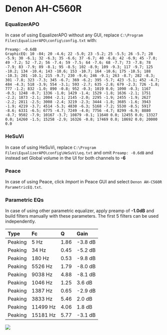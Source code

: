 # Denon AH-C560R

### EqualizerAPO
In case of using EqualizerAPO without any GUI, replace `C:\Program Files\EqualizerAPO\config\config.txt`
with:
```
Preamp: -0.6dB
GraphicEQ: 10 -84; 20 -4.6; 22 -5.0; 23 -5.2; 25 -5.5; 26 -5.7; 28 -5.9; 30 -6.1; 32 -6.3; 35 -6.6; 37 -6.7; 40 -6.8; 42 -6.9; 45 -7.0; 49 -7.2; 52 -7.2; 56 -7.4; 59 -7.5; 64 -7.6; 68 -7.7; 73 -7.8; 78 -7.9; 83 -7.9; 89 -8.1; 95 -8.5; 102 -8.9; 109 -9.3; 117 -9.7; 125 -10.2; 134 -10.4; 143 -10.6; 153 -10.7; 164 -10.6; 175 -10.5; 188 -10.3; 201 -10.1; 215 -9.7; 230 -9.4; 246 -9.1; 263 -8.7; 282 -8.3; 301 -7.8; 323 -7.3; 345 -6.7; 369 -6.2; 395 -5.7; 423 -5.1; 452 -4.7; 484 -4.3; 518 -3.9; 554 -3.1; 593 -2.7; 635 -2.8; 679 -2.3; 726 -1.8; 777 -1.2; 832 -1.0; 890 -0.8; 952 -0.3; 1019 0.0; 1090 -0.3; 1167 -0.5; 1248 -0.7; 1336 -1.0; 1429 -1.4; 1529 -1.8; 1636 -2.1; 1751 -2.2; 1873 -2.1; 2004 -2.1; 2145 -2.0; 2295 -1.9; 2455 -1.9; 2627 -2.2; 2811 -2.5; 3008 -2.4; 3219 -2.3; 3444 -1.8; 3685 -1.6; 3943 -1.9; 4219 -3.7; 4514 -5.3; 4830 -6.3; 5168 -7.2; 5530 -8.5; 5917 -8.6; 6331 -6.5; 6775 -4.7; 7249 -4.0; 7756 -4.7; 8299 -6.9; 8880 -8.7; 9502 -7.9; 10167 -3.7; 10879 -0.1; 11640 0.0; 12455 0.0; 13327 0.0; 14260 -1.5; 15258 -2.9; 16326 -0.8; 17469 0.0; 18692 0.0; 20000 0.0
```

### HeSuVi
In case of using HeSuVi, replace `C:\Program Files\EqualizerAPO\config\HeSuVi\eq.txt` and omit `Preamp:
-0.6dB` and instead set Global volume in the UI for both channels to **-6**

### Peace
In case of using Peace, click *Import* in Peace GUI and select `Denon AH-C560R ParametricEQ.txt`.

### Parametric EQs
In case of using other parametric equalizer, apply preamp of **-1.0dB** and build filters manually with
these parameters. The first 5 filters can be used independently.

| Type    | Fc       |    Q | Gain    |
|:--------|:---------|:-----|:--------|
| Peaking | 5 Hz     | 1.86 | -3.8 dB |
| Peaking | 34 Hz    | 0.45 | -5.2 dB |
| Peaking | 180 Hz   | 0.53 | -9.8 dB |
| Peaking | 5526 Hz  | 1.79 | -8.0 dB |
| Peaking | 9038 Hz  | 4.88 | -8.1 dB |
| Peaking | 1046 Hz  | 1.25 | 3.6 dB  |
| Peaking | 1387 Hz  | 0.65 | -2.9 dB |
| Peaking | 3833 Hz  | 5.46 | 2.0 dB  |
| Peaking | 11499 Hz | 4.06 | 1.8 dB  |
| Peaking | 15181 Hz | 5.77 | -3.1 dB |

![](https://raw.githubusercontent.com/jaakkopasanen/AutoEq/master/results/headphonecom/sbaf-serious/Denon%20AH-C560R/Denon%20AH-C560R.png)
